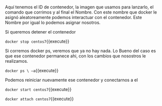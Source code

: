 Aquí tenemos el ID de contenedor, la imagen que usamos para lanzarlo, el comando que corrimos y al final el Nombre. Con este nombre que docker le asignó aleatoreamente podemos interactuar con el contenedor. Este Nombre por igual lo podemos asignar nosotros.

Si queremos detener el contenedor

`docker stop centos7`{{execute}}


Si corremos docker ps, veremos que ya no hay nada. Lo Bueno del caso es que ese contenedor permanece ahi, con los cambios que nosostros le realizamos.

`docker ps \
–a`{{execute}}

Podemos reiniciar nuevamente ese contenedor y conectarnos a el

`docker start centos7`{{execute}}


`docker attach centos7`{{execute}}
